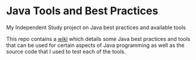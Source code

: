 Java Tools and Best Practices
=========

My Independent Study project on Java best practices and available tools

This repo contains a [wiki](https://github.com/tash1207/JavaTools/wiki) which details some Java best practices and tools that can be used for certain aspects of Java programming as well as the source code that I used to test each of the tools.

